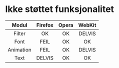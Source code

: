 # Ikke støttet funksjonalitet #

| Modul     | Firefox | Opera | WebKit |
|:---------:|:-------:|:-----:|:------:|
| Filter    | OK      | OK    | DELVIS |
| Font      | FEIL    | OK    | OK     |
| Animation | FEIL    | OK    | DELVIS |
| Text      | DELVIS  | OK    | OK     |
